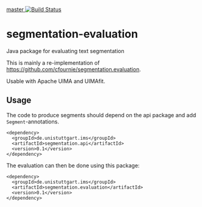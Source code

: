 [master ![Build Status](https://travis-ci.org/nilsreiter/segmentation-evaluation.svg?branch=master)](https://travis-ci.org/nilsreiter/segmentation-evaluation)

# segmentation-evaluation
Java package for evaluating text segmentation

This is mainly a re-implementation of https://github.com/cfournie/segmentation.evaluation.

Usable with Apache UIMA and UIMAfit.



## Usage

The code to produce segments should depend on the api package and add `Segment`-annotations.
```
<dependency>
  <groupId>de.unistuttgart.ims</groupId>
  <artifactId>segmentation.api</artifactId>
  <version>0.1</version>
</dependency>
```

The evaluation can then be done using this package:

```
<dependency>
  <groupId>de.unistuttgart.ims</groupId>
  <artifactId>segmentation.evaluation</artifactId>
  <version>0.1</version>
</dependency>
```